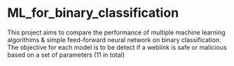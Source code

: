 # ML_for_binary_classification
This project aims to compare the performance of multiple machine learning algorithims & simple feed-forward neural network on binary classification.
The objective for each model is to be detect if a weblink is safe or malicious based on a set of parameters (11 in total)
